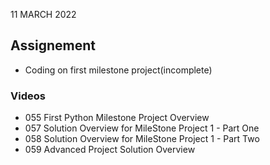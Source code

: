 11 MARCH 2022

## Assignement

- Coding on first milestone project(incomplete)


### Videos

- 055 First Python Milestone Project Overview
- 057 Solution Overview for MileStone Project 1 - Part One
- 058 Solution Overview for MileStone Project 1 - Part Two
- 059 Advanced Project Solution Overview